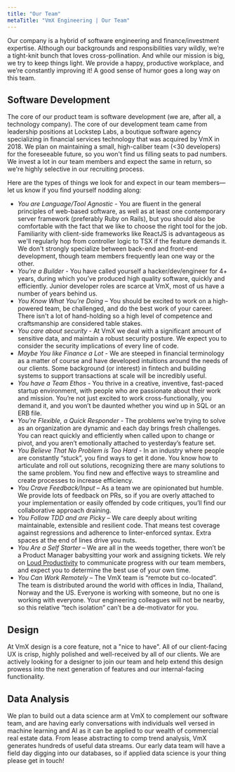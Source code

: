 ```yaml
---
title: "Our Team"
metaTitle: "VmX Engineering | Our Team"
---
```


Our company is a hybrid of software engineering and finance/investment
expertise. Although our backgrounds and responsibilities vary wildly, we’re
a tight-knit bunch that loves cross-pollination. And while our mission is big,
we try to keep things light. We provide a happy, productive workplace, and
we’re constantly improving it! A good sense of humor goes a long way on
this team.

## Software Development

The core of our product team is software development (we are, after all, a
technology company). The core of our development team came from leadership
positions at Lockstep Labs, a boutique software agency specializing in financial
services technology that was acquired by VmX in 2018. We plan on maintaining
a small, high-caliber team (<30 developers) for the foreseeable future, so you
won't find us filling seats to pad numbers. We invest a lot in our team
members and expect the same in return, so we're highly selective in our
recruiting process.

Here are the types of things we look for and expect in our team members—let
us know if you find yourself nodding along:

- _You are Language/Tool Agnostic_ - You are fluent in the general
principles of web-based software, as well as at least one contemporary server
framework (preferably Ruby on Rails), but you should also be comfortable with
the fact that we like to choose the right tool for the job. Familiarity with
client-side frameworks like ReactJS is advantageous as we'll regularly hop from
controller logic to TSX if the feature demands it. We don't strongly specialize
between back-end and front-end development, though team members frequently lean
one way or the other.
- _You’re a Builder_ - You have called yourself a hacker/dev/engineer for
4+ years, during which you’ve produced high quality software, quickly and
efficiently. Junior developer roles are scarce at VmX, most of us have a number
of years behind us.
- _You Know What You’re Doing_ – You should be excited to work on a
high-powered team, be challenged, and do the best work of your career. There
isn't a lot of hand-holding so a high level of competence and craftsmanship are
considered table stakes.
- _You care about security_ - At VmX we deal with a significant amount of
sensitive data, and maintain a robust security posture. We expect you to
consider the security implications of every line of code.
- _Maybe You like Finance a Lot_ - We are steeped in financial terminology
as a matter of course and have developed intuitions around the needs of our
clients. Some background (or interest) in fintech and building systems to
support transactions at scale will be incredibly useful.
- _You have a Team Ethos_ - You thrive in a creative, inventive, fast-paced
startup environment, with people who are passionate about their work and
mission. You’re not just excited to work cross-functionally, you demand it,
and you won’t be daunted whether you wind up in SQL or an ERB file.
- _You’re Flexible, a Quick Responder_ - The problems we’re trying to solve as
an organization are dynamic and each day brings fresh challenges. You can
react quickly and efficiently when called upon to change or pivot, and you
aren’t emotionally attached to yesterday’s feature set.
- _You Believe That No Problem is Too Hard_ - In an industry where people are
constantly “stuck”, you find ways to get it done. You know how to articulate
and roll out solutions, recognizing there are many solutions to the same
problem. You find new and effective ways to streamline and create processes
to increase efficiency.
- _You Crave Feedback/Input_ – As a team we are opinionated but humble. We
provide lots of feedback on PRs, so if you are overly attached to your
implementation or easily offended by code critiques, you’ll find our
collaborative approach draining.
- _You Follow TDD and are Picky_ – We care deeply about writing maintainable,
extensible and resilient code. That means test coverage against regressions
and adherence to linter-enforced syntax. Extra spaces at the end of lines drive
you nuts.
- _You Are a Self Starter_ – We are all in the weeds together, there won’t be
a Product Manager babysitting your work and assigning tickets. We rely on
[Loud Productivity](https://github.com/lockstep/playbook#product-management)
to communicate progress with our team members, and expect you to
determine the best use of your own time.
- _You Can Work Remotely_ – The VmX team is “remote but co-located”. The team
is distributed around the world with offices in India, Thailand, Norway and
the US. Everyone is working with someone, but no one is working with everyone.
Your engineering colleagues will not be nearby, so this relative “tech
isolation” can’t be a de-motivator for you.

## Design

At VmX design is a core feature, not a "nice to have". All of our client-facing
UX is crisp, highly polished and well-received by all of our clients. We are
actively looking for a designer to join our team and help extend this design
prowess into the next generation of features and our internal-facing
functionality.

## Data Analysis

We plan to build out a data science arm at VmX to complement our software team,
and are having early conversations with individuals well versed in machine
learning and AI as it can be applied to our wealth of commercial real estate
data. From lease abstracting to comp trend analysis, VmX generates hundreds of
useful data streams. Our early data team will have a field day digging into
our databases, so if applied data science is your thing please get in touch!
